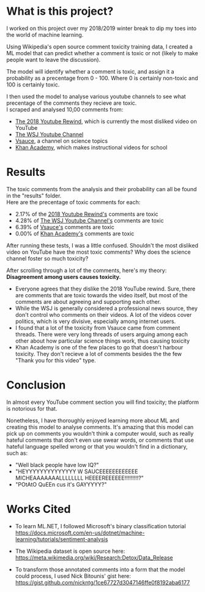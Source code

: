 # What is this project?

I worked on this project over my 2018/2019 winter break to dip my toes into the world of machine learning.

Using Wikipedia's open source comment toxicity training data, I created a ML model that can predict whether a comment is toxic or not (likely to make people want to leave the discussion).

The model will identify whether a comment is toxic, and assign it a probability as a precentage from 0 - 100. Where 0 is certainly non-toxic and 100 is certainly toxic.

I then used the model to analyse various youtube channels to see what precentage of the comments they recieve are toxic.  
I scraped and analysed 10,00 comments from:
* [The 2018 Youtube Rewind](https://www.youtube.com/watch?v=YbJOTdZBX1g), which is currently the most disliked video on YouTube
* [The WSJ Youtube Channel](https://www.youtube.com/user/WSJDigitalNetwork)
* [Vsauce](https://www.youtube.com/user/Vsauce), a channel on science topics
* [Khan Academy](https://www.youtube.com/user/khanacademy), which makes instructional videos for school

# Results

The toxic comments from the analysis and their probability can all be found in the "results" folder.  
Here are the precentage of toxic comments for each:
* 2.17% of the [2018 Youtube Rewind's](https://www.youtube.com/watch?v=YbJOTdZBX1g) comments are toxic
* 4.28% of [The WSJ Youtube Channel's](https://www.youtube.com/user/WSJDigitalNetwork) comments are toxic
* 6.39% of [Vsauce's](https://www.youtube.com/user/Vsauce) comments are toxic
* 0.00% of [Khan Academy's](https://www.youtube.com/user/khanacademy) comments are toxic

After running these tests, I was a little confused. Shouldn't the most disliked video on YouTube have the most toxic comments? Why does the science channel foster so much toxicity?

After scrolling through a lot of the comments, here's my theory:  
**Disagreement among users causes toxicity.**

* Everyone agrees that they dislike the 2018 YouTube rewind. Sure, there are comments that are toxic towards the video itself, but most of the comments are about agreeing and supporting each other.
* While the WSJ is generally considered a professional news source, they don't control who comments on their videos. A lot of the videos cover politics, which is very divisive, especially among internet users.
* I found that a lot of the toxicity from Vsauce came from comment threads. There were very long threads of users arguing among each other about how particular science things work, thus causing toxicity
* Khan Academy is one of the few places to go that doesn't harbour toxicity. They don't recieve a lot of comments besides the the few "Thank you for this video" type.

# Conclusion

In almost every YouTube comment section you will find toxicity; the platform is notorious for that.  

Nonetheless, I have thoroughly enjoyed learning more about ML and creating this model to analyse comments. It's amazing that this model can pick up on comments you wouldn't think a computer would, such as really hateful comments that don't even use swear words, or comments that use hateful language spelled wrong or that you wouldn't find in a dictionary, such as:  
* "Well black people have low IQ?"  
* "HEYYYYYYYYYYYYYY W SAUCEEEEEEEEEEEE MICHEAAAAAAALLLLLLLL HEEEEREEEEEE!!!!!!!!!?"   
* "POtAtO QuEEn cus it's GAYYYYY?"  

# Works Cited

* To learn ML.NET, I followed Microsoft's binary classification tutorial  
https://docs.microsoft.com/en-us/dotnet/machine-learning/tutorials/sentiment-analysis

* The Wikipedia dataset is open source here:  
  https://meta.wikimedia.org/wiki/Research:Detox/Data_Release

* To transform those annotated comments into a form that the model could process, I used Nick Bitounis' gist here:  
  https://gist.github.com/nickntg/1ce67727d3047146ffe0f8192aba6177
